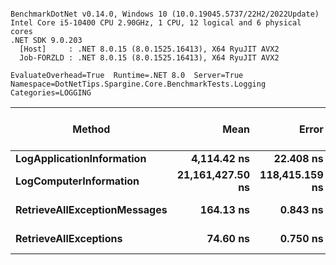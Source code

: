 ```

BenchmarkDotNet v0.14.0, Windows 10 (10.0.19045.5737/22H2/2022Update)
Intel Core i5-10400 CPU 2.90GHz, 1 CPU, 12 logical and 6 physical cores
.NET SDK 9.0.203
  [Host]     : .NET 8.0.15 (8.0.1525.16413), X64 RyuJIT AVX2
  Job-FORZLD : .NET 8.0.15 (8.0.1525.16413), X64 RyuJIT AVX2

EvaluateOverhead=True  Runtime=.NET 8.0  Server=True  
Namespace=DotNetTips.Spargine.Core.BenchmarkTests.Logging  Categories=LOGGING  

```
| Method                       | Mean             | Error          | StdDev         | StdErr        | Min              | Q1               | Median           | Q3               | Max              | Op/s          | CI99.9% Margin | Iterations | Kurtosis | MValue | Skewness | Rank | LogicalGroup | Baseline | Completed Work Items | Lock Contentions | Exceptions | Gen0   | Code Size | Allocated |
|----------------------------- |-----------------:|---------------:|---------------:|--------------:|-----------------:|-----------------:|-----------------:|-----------------:|-----------------:|--------------:|---------------:|-----------:|---------:|-------:|---------:|-----:|------------- |--------- |---------------------:|-----------------:|-----------:|-------:|----------:|----------:|
| **LogApplicationInformation**    |      **4,114.42 ns** |      **22.408 ns** |      **18.712 ns** |      **5.190 ns** |      **4,090.24 ns** |      **4,099.68 ns** |      **4,110.53 ns** |      **4,128.09 ns** |      **4,158.18 ns** |    **243,047.61** |       **3.905 ns** |      **13.00** |    **2.788** |  **2.000** |   **0.8321** |    **3** | *****            | **No**       |                    **-** |                **-** |          **-** | **0.0458** |        **NA** |    **4664 B** |
| **LogComputerInformation**       | **21,161,427.50 ns** | **118,415.159 ns** | **110,765.614 ns** | **28,599.558 ns** | **20,967,096.88 ns** | **21,075,137.50 ns** | **21,135,940.62 ns** | **21,260,646.88 ns** | **21,323,506.25 ns** |         **47.26** | **-14,292.279 ns** |      **15.00** |    **1.530** |  **2.000** |   **0.0423** |    **4** | *****            | **No**       |                    **-** |                **-** |          **-** |      **-** |        **NA** |   **52990 B** |
| **RetrieveAllExceptionMessages** |        **164.13 ns** |       **0.843 ns** |       **0.704 ns** |      **0.195 ns** |        **162.79 ns** |        **163.75 ns** |        **164.19 ns** |        **164.55 ns** |        **165.14 ns** |  **6,092,863.18** |       **6.402 ns** |      **13.00** |    **1.939** |  **2.000** |  **-0.2602** |    **2** | *****            | **No**       |                    **-** |                **-** |          **-** | **0.0057** |     **637 B** |     **528 B** |
| **RetrieveAllExceptions**        |         **74.60 ns** |       **0.750 ns** |       **0.701 ns** |      **0.181 ns** |         **73.16 ns** |         **74.18 ns** |         **74.74 ns** |         **75.12 ns** |         **75.71 ns** | **13,404,837.66** |       **7.409 ns** |      **15.00** |    **2.182** |  **2.000** |  **-0.3897** |    **1** | *****            | **No**       |                    **-** |                **-** |          **-** | **0.0041** |     **510 B** |     **376 B** |
